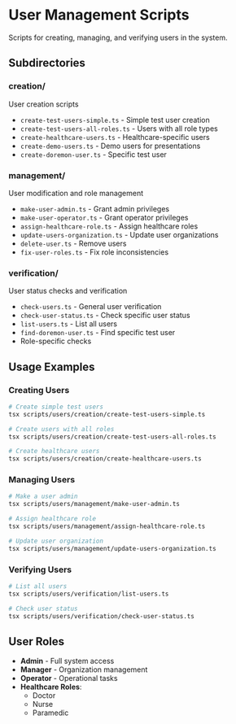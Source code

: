 # User Management Scripts

Scripts for creating, managing, and verifying users in the system.

## Subdirectories

### creation/
User creation scripts
- `create-test-users-simple.ts` - Simple test user creation
- `create-test-users-all-roles.ts` - Users with all role types
- `create-healthcare-users.ts` - Healthcare-specific users
- `create-demo-users.ts` - Demo users for presentations
- `create-doremon-user.ts` - Specific test user

### management/
User modification and role management
- `make-user-admin.ts` - Grant admin privileges
- `make-user-operator.ts` - Grant operator privileges
- `assign-healthcare-role.ts` - Assign healthcare roles
- `update-users-organization.ts` - Update user organizations
- `delete-user.ts` - Remove users
- `fix-user-roles.ts` - Fix role inconsistencies

### verification/
User status checks and verification
- `check-users.ts` - General user verification
- `check-user-status.ts` - Check specific user status
- `list-users.ts` - List all users
- `find-doremon-user.ts` - Find specific test user
- Role-specific checks

## Usage Examples

### Creating Users
```bash
# Create simple test users
tsx scripts/users/creation/create-test-users-simple.ts

# Create users with all roles
tsx scripts/users/creation/create-test-users-all-roles.ts

# Create healthcare users
tsx scripts/users/creation/create-healthcare-users.ts
```

### Managing Users
```bash
# Make a user admin
tsx scripts/users/management/make-user-admin.ts

# Assign healthcare role
tsx scripts/users/management/assign-healthcare-role.ts

# Update user organization
tsx scripts/users/management/update-users-organization.ts
```

### Verifying Users
```bash
# List all users
tsx scripts/users/verification/list-users.ts

# Check user status
tsx scripts/users/verification/check-user-status.ts
```

## User Roles

- **Admin** - Full system access
- **Manager** - Organization management
- **Operator** - Operational tasks
- **Healthcare Roles**:
  - Doctor
  - Nurse
  - Paramedic